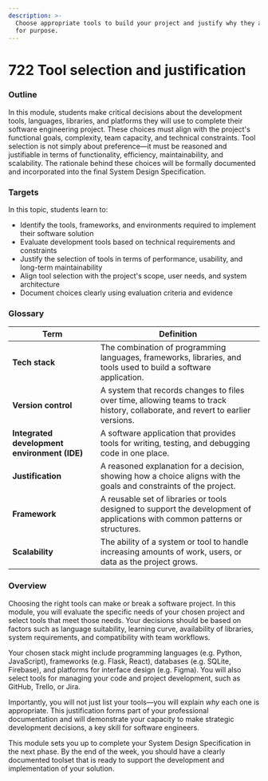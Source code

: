 ```yaml
---
description: >-
  Choose appropriate tools to build your project and justify why they are fit
  for purpose.
---
```


# 722 Tool selection and justification

### **Outline**

In this module, students make critical decisions about the development tools, languages, libraries, and platforms they will use to complete their software engineering project. These choices must align with the project's functional goals, complexity, team capacity, and technical constraints. Tool selection is not simply about preference—it must be reasoned and justifiable in terms of functionality, efficiency, maintainability, and scalability. The rationale behind these choices will be formally documented and incorporated into the final System Design Specification.

### **Targets**

In this topic, students learn to:

* Identify the tools, frameworks, and environments required to implement their software solution
* Evaluate development tools based on technical requirements and constraints
* Justify the selection of tools in terms of performance, usability, and long-term maintainability
* Align tool selection with the project's scope, user needs, and system architecture
* Document choices clearly using evaluation criteria and evidence

### **Glossary**

| Term                                         | Definition                                                                                                                      |
| -------------------------------------------- | ------------------------------------------------------------------------------------------------------------------------------- |
| **Tech stack**                               | The combination of programming languages, frameworks, libraries, and tools used to build a software application.                |
| **Version control**                          | A system that records changes to files over time, allowing teams to track history, collaborate, and revert to earlier versions. |
| **Integrated development environment (IDE)** | A software application that provides tools for writing, testing, and debugging code in one place.                               |
| **Justification**                            | A reasoned explanation for a decision, showing how a choice aligns with the goals and constraints of the project.               |
| **Framework**                                | A reusable set of libraries or tools designed to support the development of applications with common patterns or structures.    |
| **Scalability**                              | The ability of a system or tool to handle increasing amounts of work, users, or data as the project grows.                      |

### **Overview**

Choosing the right tools can make or break a software project. In this module, you will evaluate the specific needs of your chosen project and select tools that meet those needs. Your decisions should be based on factors such as language suitability, learning curve, availability of libraries, system requirements, and compatibility with team workflows.

Your chosen stack might include programming languages (e.g. Python, JavaScript), frameworks (e.g. Flask, React), databases (e.g. SQLite, Firebase), and platforms for interface design (e.g. Figma). You will also select tools for managing your code and project development, such as GitHub, Trello, or Jira.

Importantly, you will not just list your tools—you will explain _why_ each one is appropriate. This justification forms part of your professional documentation and will demonstrate your capacity to make strategic development decisions, a key skill for software engineers.

This module sets you up to complete your System Design Specification in the next phase. By the end of the week, you should have a clearly documented toolset that is ready to support the development and implementation of your solution.
